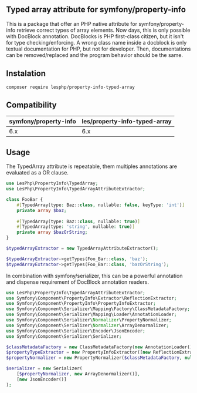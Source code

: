 ## Typed array attribute for symfony/property-info

This is a package that offer an PHP native attribute for symfony/property-info retrieve correct types of array elements.
Now days, this is only possible with DocBlock annotation. DocBlocks is PHP first-class citizen, but it isn't for type checking/enforcing.
A wrong class name inside a docblock is only textual documentation for PHP, but not for developer. Then, documentations can be removed/replaced and
the program behavior should be the same.

## Instalation

```
composer require lesphp/property-info-typed-array
```

## Compatibility

| symfony/property-info | les/property-info-typed-array |
|-----------------------|-------------------------------|
| 6.x                   | 6.x                           |

## Usage

The TypedArray attribute is repeatable, them multiples annotations are evaluated as a OR clause.

```php
use LesPhp\PropertyInfo\TypedArray;
use LesPhp\PropertyInfo\TypedArrayAttributeExtractor;

class FooBar {
    #[TypedArray(type: Baz::class, nullable: false, keyType: 'int')]
    private array $baz;
    
    #[TypedArray(type: Baz::class, nullable: true)]
    #[TypedArray(type: 'string', nullable: true)]
    private array $bazOrString;
}

$typedArrayExtractor = new TypedArrayAttributeExtractor();

$typedArrayExtractor->getTypes(Foo_Bar::class, 'baz');
$typedArrayExtractor->getTypes(Foo_Bar::class, 'bazOrString');
```

In combination with symfony/serializer, this can be a powerful annotation and dispense requirement of DocBlock annotation readers.

```php
use LesPhp\PropertyInfo\TypedArrayAttributeExtractor;
use Symfony\Component\PropertyInfo\Extractor\ReflectionExtractor;
use Symfony\Component\PropertyInfo\PropertyInfoExtractor;
use Symfony\Component\Serializer\Mapping\Factory\ClassMetadataFactory;
use Symfony\Component\Serializer\Mapping\Loader\AnnotationLoader;
use Symfony\Component\Serializer\Normalizer\PropertyNormalizer;
use Symfony\Component\Serializer\Normalizer\ArrayDenormalizer;
use Symfony\Component\Serializer\Encoder\JsonEncoder;
use Symfony\Component\Serializer\Serializer;

$classMetadataFactory = new ClassMetadataFactory(new AnnotationLoader());
$propertyTypeExtractor = new PropertyInfoExtractor([new ReflectionExtractor()], [new TypedArrayAttributeExtractor()]);
$propertyNormalizer = new PropertyNormalizer($classMetadataFactory, null, $propertyTypeExtractor);

$serializer = new Serializer(
    [$propertyNormalizer, new ArrayDenormalizer()],
    [new JsonEncoder()]
);
```
